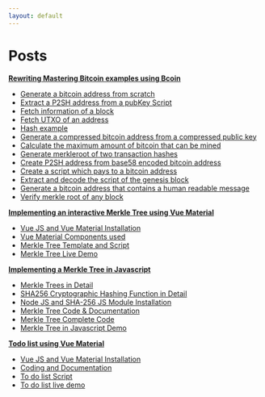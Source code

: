 ```yaml
---
layout: default
---
```


# Posts

**[Rewriting Mastering Bitcoin examples using Bcoin](./Mastering-Bitcoin/mastering-bitcoin-using-bcoin.html)** <br>
+ [Generate a bitcoin address from scratch](./Mastering-Bitcoin/addr.html) <br>
+ [Extract a P2SH address from a pubKey Script](./Mastering-Bitcoin/extract-from-pk-script.html) <br>
+ [Fetch information of a block](./Mastering-Bitcoin/get-block.html) <br>
+ [Fetch UTXO of an address](./Mastering-Bitcoin/get-utxo.html) <br>
+ [Hash example](./Mastering-Bitcoin/hash-example.html) <br>
+ [Generate a compressed bitcoin address from a compressed public key](./Mastering-Bitcoin/key-to-address.html) <br>
+ [Calculate the maximum amount of bitcoin that can be mined](./Mastering-Bitcoin/max-money.html) <br>
+ [Generate merkleroot of two transaction hashes](./Mastering-Bitcoin/merkleroot-two-txs.html) <br>
+ [Create P2SH address from base58 encoded bitcoin address](./Mastering-Bitcoin/p2wpkh.html) <br>
+ [Create a script which pays to a bitcoin address](./Mastering-Bitcoin/pay-to-addr-script.html) <br>
+ [Extract and decode the script of the genesis block](./Mastering-Bitcoin/satoshi-words.html) <br>
+ [Generate a bitcoin address that contains a human readable message](./Mastering-Bitcoin/vanity-miner.html) <br>
+ [Verify merkle root of any block](./Mastering-Bitcoin/verify-merkleroot.html) <br>


**[Implementing an interactive Merkle Tree using Vue Material](./Merkletree-VUEJS/merkle-tree-vuejs.html)** <br>
+ [Vue JS and Vue Material Installation](./Merkletree-VUEJS/merkle-tree-vuejs.html) <br>
+ [Vue Material Components used](./Merkletree-VUEJS/vue-material-components.html) <br>
+ [Merkle Tree Template and Script](./Merkletree-VUEJS/merkle-tree-script.html) <br>
+ [Merkle Tree Live Demo](./Merkletree-VUEJS/merkle-tree-live-demo.html) <br>


**[Implementing a Merkle Tree in Javascript](./Merkletree-JS/merkle-tree-js.html)** <br>
+ [Merkle Trees in Detail](./Merkletree-JS/merkle-tree-js.html) <br>
+ [SHA256 Cryptographic Hashing Function in Detail](./Merkletree-JS/sha-256-description.html) <br>
+ [Node JS and SHA-256 JS Module Installation](./Merkletree-JS/node-js-installation.html) <br>
+ [Merkle Tree Code & Documentation](./Merkletree-JS/merkle-tree-code.html) <br>
+ [Merkle Tree Complete Code](./Merkletree-JS/merkle-tree-full-code.html)
+ [Merkle Tree in Javascript Demo](./Merkletree-JS/merkle-tree-demo.html) <br>


**[Todo list using Vue Material](./Todo-list-using-Vue-Material/vue-material-app.html)** <br>
+ [Vue JS and Vue Material Installation](./Todo-list-using-Vue-Material/vue-material-app.html) <br>
+ [Coding and Documentation](./Todo-list-using-Vue-Material/vue-material-app-coding.html) <br>
+ [To do list Script](./Todo-list-using-Vue-Material/vue-material-app-script.html) <br>
+ [To do list live demo](./Todo-list-using-Vue-Material/vue-material-app-live-demo.html) <br>
